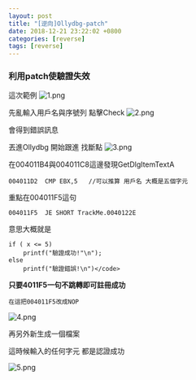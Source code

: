 ```yaml
---
layout: post
title: "[逆向]Ollydbg-patch"
date: 2018-12-21 23:22:02 +0800
categories: [reverse]
tags: [reverse]
---
```


### 利用patch使驗證失效

這次範例
![1.png](https://dyeat.github.io/static/img/2018-12-21/1.png)

先亂輸入用戶名與序號列 點擊Check
![2.png](https://dyeat.github.io/static/img/2018-12-21/2.png)


會得到錯誤訊息

丟進Ollydbg  開始跟進 找斷點
 ![3.png](https://dyeat.github.io/static/img/2018-12-21/3.png)

在004011B4與004011C8這邊發現GetDlgItemTextA

`004011D2  CMP EBX,5   //可以推算 用戶名 大概是五個字元`

重點在004011F5這句 

`004011F5  JE SHORT TrackMe.0040122E`

意思大概就是 
```
if ( x <= 5)
    printf("驗證成功!"\n");
else
	printf("驗證錯誤!\n")</code>
```
    
  **只要4011F5一句不跳轉即可註冊成功**
  
 `在這把004011F5改成NOP`
  
![4.png](https://dyeat.github.io/static/img/2018-12-21/4.png)
  
  再另外新生成一個檔案
  
  
  這時候輸入的任何字元 都是認證成功
  
![5.png](https://dyeat.github.io/static/img/2018-12-21/5.png)